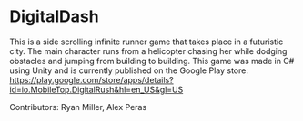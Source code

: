# DigitalDash

This is a side scrolling infinite runner game that takes place in a futuristic city.  The main character runs from a helicopter chasing her while dodging obstacles and jumping from building to building.  This game was made in C# using Unity and is currently published on the Google Play store: https://play.google.com/store/apps/details?id=io.MobileTop.DigitalRush&hl=en_US&gl=US

Contributors: Ryan Miller, Alex Peras

